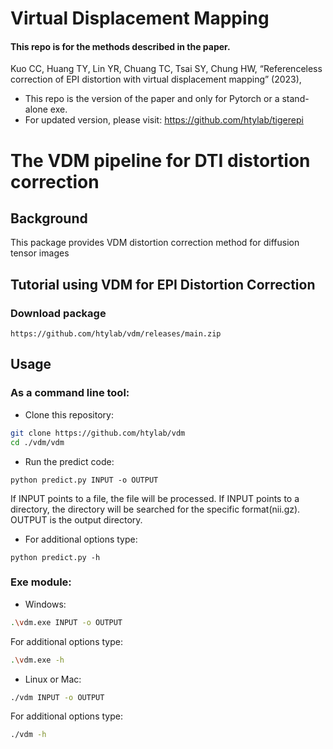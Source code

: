 # Virtual Displacement Mapping
#### This repo is for the methods described in the paper.
Kuo CC, Huang TY, Lin YR, Chuang TC, Tsai SY, Chung HW, “Referenceless correction of EPI distortion with virtual displacement mapping” (2023), 


* This repo is the version of the paper and only for Pytorch or a stand-alone exe.
* For updated version, please visit: https://github.com/htylab/tigerepi

# The VDM pipeline for DTI distortion correction 

## Background
This package provides VDM distortion correction method for diffusion tensor images


## Tutorial using VDM for EPI Distortion Correction

### Download package

    https://github.com/htylab/vdm/releases/main.zip 

## Usage

### As a command line tool:

- Clone this repository:
```bash
git clone https://github.com/htylab/vdm
cd ./vdm/vdm
```
- Run the predict code:
```
python predict.py INPUT -o OUTPUT
```
If INPUT points to a file, the file will be processed. If INPUT points to a directory, the directory will be searched for the specific format(nii.gz).
OUTPUT is the output directory.

- For additional options type:
```
python predict.py -h
```


### Exe module:
- Windows:
```bash
.\vdm.exe INPUT -o OUTPUT
```

For additional options type:
```bash
.\vdm.exe -h
```

- Linux or Mac:
```bash
./vdm INPUT -o OUTPUT
```

For additional options type:
```bash
./vdm -h
```
